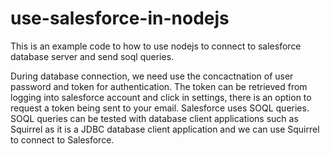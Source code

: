 # use-salesforce-in-nodejs

This is an example code to how to use nodejs to connect to salesforce database server and send soql queries. 

During database connection, we need use the concactnation of user password and token for authentication. The token can be retrieved from logging into salesforce account and click in settings, there is an option to request a token being sent to your email. Salesforce uses SOQL queries. SOQL queries can be tested with database client applications such as Squirrel as it is a JDBC database client application and we can use Squirrel to connect to Salesforce.


